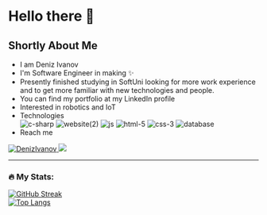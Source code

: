 
# Hello there 👋
## Shortly About Me 
- I am Deniz Ivanov
- I'm Software Engineer in making ✨
- Presently finished studying in SoftUni looking for more work experience and to get more familiar with new technologies and people.
- You can find my portfolio at my LinkedIn profile 
- Interested in robotics and IoT 
- Technologies </br>
![c-sharp](https://github.com/JacksonJS12/JacksonJS12/assets/99989417/02d62fed-2cf1-4f96-9214-68a1b9b66858)
![website(2)](https://github.com/JacksonJS12/JacksonJS12/assets/99989417/e80c882b-af98-4e19-a7f8-448aeb4e1104)
![js](https://github.com/JacksonJS12/JacksonJS12/assets/99989417/5307fe8c-e630-4ff3-87d6-e3efd50df348)
![html-5](https://github.com/JacksonJS12/JacksonJS12/assets/99989417/0a135f49-ef95-4ea8-99d7-b82bd348c062)
![css-3](https://github.com/JacksonJS12/JacksonJS12/assets/99989417/19a27a5e-39ea-433e-acc3-4da7520139c8)
![database](https://github.com/JacksonJS12/JacksonJS12/assets/99989417/b8b52a5c-f68f-48aa-9868-8406626dd061)
- Reach me
<p>
<a href="https://www.linkedin.com/in/deniz-ivanov/">
<img src= "https://img.shields.io/badge/LinkedIn-0077B5?style=for-the-badge&logo=linkedin&logoColor=white&style=plastic" alt="DenizIvanov" />
</a>
<a href="https://www.instagram.com/denkataden32/">
<img src= "https://img.shields.io/badge/Instagram-E4405F?style=for-the-badge&logo=instagram&logoColor=white&style=plastic" />
</a>
</p>
  
---
  
### :fire: My Stats:
[![GitHub Streak](http://github-readme-streak-stats.herokuapp.com?user=JacksonJS12&theme=elegant)](https://git.io/streak-stats) <br>
[![Top Langs](https://github-readme-stats.vercel.app/api/top-langs/?username=JacksonJS12&layout=compact&theme=vision-friendly-dark)](https://github.com/anuraghazra/github-readme-stats)
